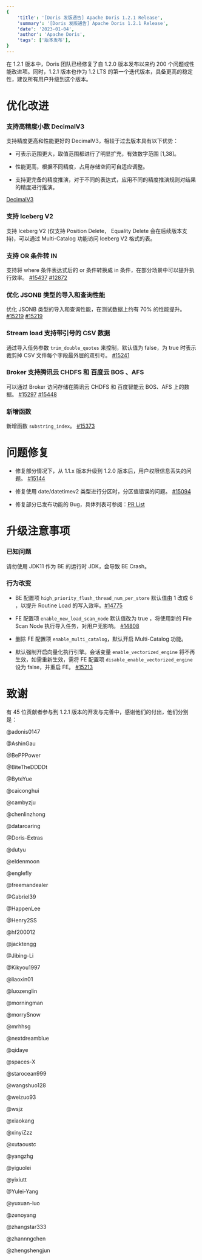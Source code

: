 ```yaml
---
{
    'title': '[Doris 发版通告] Apache Doris 1.2.1 Release',
    'summary': '[Doris 发版通告] Apache Doris 1.2.1 Release',
    'date': '2023-01-04',
    'author': 'Apache Doris',
    'tags': ['版本发布'],
}
---
```


<!--
Licensed to the Apache Software Foundation (ASF) under one
or more contributor license agreements.  See the NOTICE file
distributed with this work for additional information
regarding copyright ownership.  The ASF licenses this file
to you under the Apache License, Version 2.0 (the
"License"); you may not use this file except in compliance
with the License.  You may obtain a copy of the License at

  http://www.apache.org/licenses/LICENSE-2.0

Unless required by applicable law or agreed to in writing,
software distributed under the License is distributed on an
"AS IS" BASIS, WITHOUT WARRANTIES OR CONDITIONS OF ANY
KIND, either express or implied.  See the License for the
specific language governing permissions and limitations
under the License.
-->

在 1.2.1 版本中，Doris 团队已经修复了自 1.2.0 版本发布以来约 200 个问题或性能改进项。同时，1.2.1 版本也作为 1.2 LTS 的第一个迭代版本，具备更高的稳定性，建议所有用户升级到这个版本。


# 优化改进

### 支持高精度小数 DecimalV3

支持精度更高和性能更好的 DecimalV3，相较于过去版本具有以下优势：

- 可表示范围更大，取值范围都进行了明显扩充，有效数字范围 [1,38]。

- 性能更高，根据不同精度，占用存储空间可自适应调整。

- 支持更完备的精度推演，对于不同的表达式，应用不同的精度推演规则对结果的精度进行推演。

[DecimalV3](https://doris.apache.org/zh-CN/docs/dev/sql-manual/sql-reference/Data-Types/DECIMALV3)

### 支持 Iceberg V2

支持 Iceberg V2 (仅支持 Position Delete， Equality Delete 会在后续版本支持)，可以通过 Multi-Catalog 功能访问 Iceberg V2 格式的表。


### 支持 OR 条件转 IN 

支持将 where 条件表达式后的 or 条件转换成 in 条件，在部分场景中可以提升执行效率。 [#15437](https://github.com/apache/doris/pull/15437) [#12872](https://github.com/apache/doris/pull/12872)


### 优化 JSONB 类型的导入和查询性能

优化 JSONB 类型的导入和查询性能，在测试数据上约有 70% 的性能提升。  [#15219](https://github.com/apache/doris/pull/15219)  [#15219](https://github.com/apache/doris/pull/15219)

### Stream load 支持带引号的 CSV 数据 

通过导入任务参数 `trim_double_quotes` 来控制，默认值为 false，为 true 时表示裁剪掉 CSV 文件每个字段最外层的双引号。  [#15241](https://github.com/apache/doris/pull/15241)

### Broker 支持腾讯云 CHDFS 和 百度云 BOS 、AFS 

可以通过 Broker 访问存储在腾讯云 CHDFS 和 百度智能云 BOS、AFS 上的数据。 [#15297](https://github.com/apache/doris/pull/15297) [#15448](https://github.com/apache/doris/pull/15448)

### 新增函数

新增函数 `substring_index`。 [#15373](https://github.com/apache/doris/pull/15373)



# 问题修复

- 修复部分情况下，从 1.1.x 版本升级到 1.2.0 版本后，用户权限信息丢失的问题。 [#15144](https://github.com/apache/doris/pull/15144)

- 修复使用 date/datetimev2 类型进行分区时，分区值错误的问题。 [#15094](https://github.com/apache/doris/pull/15094)

- 修复部分已发布功能的 Bug，具体列表可参阅：[PR List](https://github.com/apache/doris/pulls?q=is%3Apr+label%3Adev%2F1.2.1-merged+is%3Aclosed)


# 升级注意事项

### 已知问题

请勿使用 JDK11 作为 BE 的运行时 JDK，会导致 BE Crash。

### 行为改变

- BE 配置项 `high_priority_flush_thread_num_per_store` 默认值由 1 改成 6 ，以提升 Routine Load 的写入效率。[#14775](https://github.com/apache/doris/pull/14775)

- FE 配置项 `enable_new_load_scan_node` 默认值改为 true ，将使用新的 File Scan Node 执行导入任务，对用户无影响。 [#14808](https://github.com/apache/doris/pull/14808)

- 删除 FE 配置项 `enable_multi_catalog`，默认开启 Multi-Catalog 功能。

- 默认强制开启向量化执行引擎。会话变量 `enable_vectorized_engine` 将不再生效，如需重新生效，需将 FE 配置项 `disable_enable_vectorized_engine` 设为 false，并重启 FE。 [#15213](https://github.com/apache/doris/pull/15213)

# 致谢

有 45 位贡献者参与到 1.2.1 版本的开发与完善中，感谢他们的付出，他们分别是：

@adonis0147

@AshinGau

@BePPPower

@BiteTheDDDDt

@ByteYue

@caiconghui

@cambyzju

@chenlinzhong

@dataroaring

@Doris-Extras

@dutyu

@eldenmoon

@englefly

@freemandealer

@Gabriel39

@HappenLee

@Henry2SS

@hf200012

@jacktengg

@Jibing-Li

@Kikyou1997

@liaoxin01

@luozenglin

@morningman

@morrySnow

@mrhhsg

@nextdreamblue

@qidaye

@spaces-X

@starocean999

@wangshuo128

@weizuo93

@wsjz

@xiaokang

@xinyiZzz

@xutaoustc

@yangzhg

@yiguolei

@yixiutt

@Yulei-Yang

@yuxuan-luo

@zenoyang

@zhangstar333

@zhannngchen

@zhengshengjun

